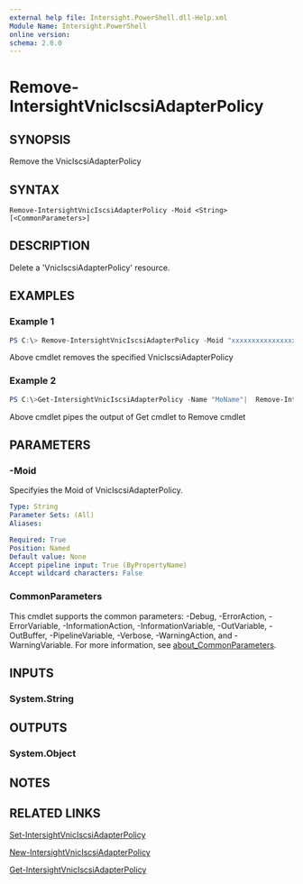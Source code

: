 ```yaml
---
external help file: Intersight.PowerShell.dll-Help.xml
Module Name: Intersight.PowerShell
online version:
schema: 2.0.0
---
```


# Remove-IntersightVnicIscsiAdapterPolicy

## SYNOPSIS
Remove the VnicIscsiAdapterPolicy

## SYNTAX

```
Remove-IntersightVnicIscsiAdapterPolicy -Moid <String> [<CommonParameters>]
```

## DESCRIPTION
Delete a &apos;VnicIscsiAdapterPolicy&apos; resource.

## EXAMPLES

### Example 1
```powershell
PS C:\> Remove-IntersightVnicIscsiAdapterPolicy -Moid "xxxxxxxxxxxxxxxxxxxxxxxxxxx"
```
Above cmdlet removes the specified VnicIscsiAdapterPolicy 

### Example 2
```powershell
PS C:\>Get-IntersightVnicIscsiAdapterPolicy -Name "MoName"|  Remove-IntersightVnicIscsiAdapterPolicy
```
Above cmdlet pipes the output of Get cmdlet to Remove cmdlet

## PARAMETERS

### -Moid
Specifyies the Moid of VnicIscsiAdapterPolicy.

```yaml
Type: String
Parameter Sets: (All)
Aliases:

Required: True
Position: Named
Default value: None
Accept pipeline input: True (ByPropertyName)
Accept wildcard characters: False
```

### CommonParameters
This cmdlet supports the common parameters: -Debug, -ErrorAction, -ErrorVariable, -InformationAction, -InformationVariable, -OutVariable, -OutBuffer, -PipelineVariable, -Verbose, -WarningAction, and -WarningVariable. For more information, see [about_CommonParameters](http://go.microsoft.com/fwlink/?LinkID=113216).

## INPUTS

### System.String

## OUTPUTS

### System.Object
## NOTES

## RELATED LINKS

[Set-IntersightVnicIscsiAdapterPolicy](./Set-IntersightVnicIscsiAdapterPolicy.md)

[New-IntersightVnicIscsiAdapterPolicy](./New-IntersightVnicIscsiAdapterPolicy.md)

[Get-IntersightVnicIscsiAdapterPolicy](./Get-IntersightVnicIscsiAdapterPolicy.md)

